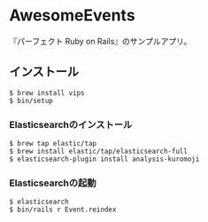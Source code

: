 # AwesomeEvents

『パーフェクト Ruby on Rails』のサンプルアプリ。

## インストール

```
$ brew install vips
$ bin/setup
```

### Elasticsearchのインストール

```
$ brew tap elastic/tap
$ brew install elastic/tap/elasticsearch-full
$ elasticsearch-plugin install analysis-kuromoji
```

### Elasticsearchの起動
```
$ elasticsearch
$ bin/rails r Event.reindex
```
